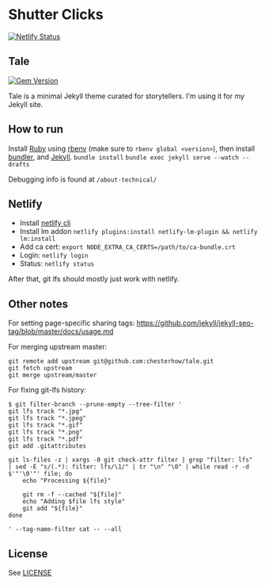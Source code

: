 # Shutter Clicks

[![Netlify Status](https://api.netlify.com/api/v1/badges/de51fbac-26cb-4a06-9db5-dd0958fc3358/deploy-status)](https://app.netlify.com/sites/lycarter-blog/deploys)

## Tale

[![Gem Version](https://badge.fury.io/rb/tale.svg)](https://badge.fury.io/rb/tale)

Tale is a minimal Jekyll theme curated for storytellers. I'm using it for my Jekyll site.

## How to run

Install [Ruby](https://www.ruby-lang.org/en/) using [rbenv](https://github.com/rbenv/rbenv) (make sure to `rbenv global <version>`), then install [bundler](http://bundler.io/), and [Jekyll](https://jekyllrb.com/).
```bundle install```
```bundle exec jekyll serve --watch --drafts```

Debugging info is found at `/about-technical/`

## Netlify

- Install [netlify cli](https://docs.netlify.com/cli/get-started/)
- Install lm addon `netlify plugins:install netlify-lm-plugin && netlify lm:install`
- Add ca cert: `export NODE_EXTRA_CA_CERTS=/path/to/ca-bundle.crt`
- Login: `netlify login`
- Status: `netlify status`

After that, git lfs should mostly just work with netlify.

## Other notes

For setting page-specific sharing tags: https://github.com/jekyll/jekyll-seo-tag/blob/master/docs/usage.md

For merging upstream master:

```
git remote add upstream git@github.com:chesterhow/tale.git
git fetch upstream
git merge upstream/master
```

For fixing git-lfs history:

```
$ git filter-branch --prune-empty --tree-filter '
git lfs track "*.jpg"
git lfs track "*.jpeg"
git lfs track "*.gif"
git lfs track "*.png"
git lfs track "*.pdf"
git add .gitattributes

git ls-files -z | xargs -0 git check-attr filter | grep "filter: lfs" | sed -E "s/(.*): filter: lfs/\1/" | tr "\n" "\0" | while read -r -d $'"'\0'"' file; do
    echo "Processing ${file}"

    git rm -f --cached "${file}"
    echo "Adding $file lfs style"
    git add "${file}"
done

' --tag-name-filter cat -- --all
```

## License
See [LICENSE](https://github.com/lycarter/lycarter.github.com/blob/master/LICENSE)
